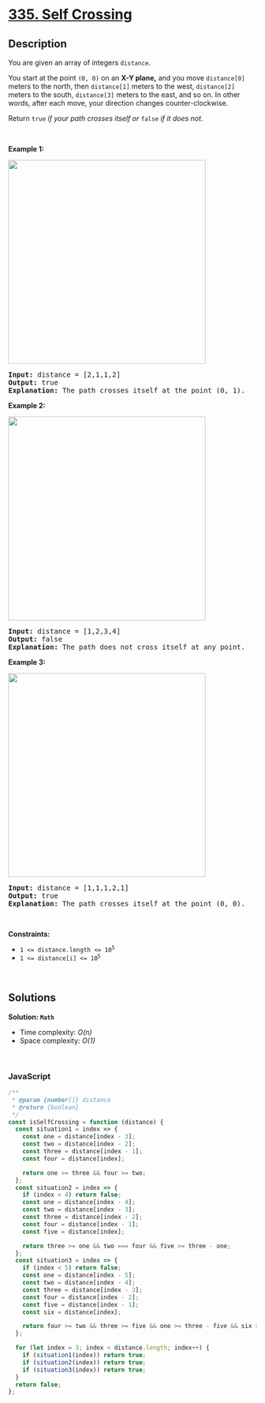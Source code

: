 # [335. Self Crossing](https://leetcode.com/problems/self-crossing)

## Description

<div class="elfjS" data-track-load="description_content"><p>You are given an array of integers <code>distance</code>.</p>

<p>You start at the point <code>(0, 0)</code> on an <strong>X-Y plane,</strong> and you move <code>distance[0]</code> meters to the north, then <code>distance[1]</code> meters to the west, <code>distance[2]</code> meters to the south, <code>distance[3]</code> meters to the east, and so on. In other words, after each move, your direction changes counter-clockwise.</p>

<p>Return <code>true</code> <em>if your path crosses itself or </em><code>false</code><em> if it does not</em>.</p>

<p>&nbsp;</p>
<p><strong class="example">Example 1:</strong></p>
<img alt="" src="https://assets.leetcode.com/uploads/2022/12/21/11.jpg" style="width: 400px; height: 413px;">
<pre><strong>Input:</strong> distance = [2,1,1,2]
<strong>Output:</strong> true
<strong>Explanation:</strong> The path crosses itself at the point (0, 1).
</pre>

<p><strong class="example">Example 2:</strong></p>
<img alt="" src="https://assets.leetcode.com/uploads/2022/12/21/22.jpg" style="width: 400px; height: 413px;">
<pre><strong>Input:</strong> distance = [1,2,3,4]
<strong>Output:</strong> false
<strong>Explanation:</strong> The path does not cross itself at any point.
</pre>

<p><strong class="example">Example 3:</strong></p>
<img alt="" src="https://assets.leetcode.com/uploads/2022/12/21/33.jpg" style="width: 400px; height: 413px;">
<pre><strong>Input:</strong> distance = [1,1,1,2,1]
<strong>Output:</strong> true
<strong>Explanation:</strong> The path crosses itself at the point (0, 0).
</pre>

<p>&nbsp;</p>
<p><strong>Constraints:</strong></p>

<ul>
	<li><code>1 &lt;=&nbsp;distance.length &lt;= 10<sup>5</sup></code></li>
	<li><code>1 &lt;=&nbsp;distance[i] &lt;= 10<sup>5</sup></code></li>
</ul>
</div>

<p>&nbsp;</p>

## Solutions

**Solution: `Math`**

- Time complexity: <em>O(n)</em>
- Space complexity: <em>O(1)</em>

<p>&nbsp;</p>

### **JavaScript**

```js
/**
 * @param {number[]} distance
 * @return {boolean}
 */
const isSelfCrossing = function (distance) {
  const situation1 = index => {
    const one = distance[index - 3];
    const two = distance[index - 2];
    const three = distance[index - 1];
    const four = distance[index];

    return one >= three && four >= two;
  };
  const situation2 = index => {
    if (index < 4) return false;
    const one = distance[index - 4];
    const two = distance[index - 3];
    const three = distance[index - 2];
    const four = distance[index - 1];
    const five = distance[index];

    return three >= one && two === four && five >= three - one;
  };
  const situation3 = index => {
    if (index < 5) return false;
    const one = distance[index - 5];
    const two = distance[index - 4];
    const three = distance[index - 3];
    const four = distance[index - 2];
    const five = distance[index - 1];
    const six = distance[index];

    return four >= two && three >= five && one >= three - five && six >= four - two;
  };

  for (let index = 3; index < distance.length; index++) {
    if (situation1(index)) return true;
    if (situation2(index)) return true;
    if (situation3(index)) return true;
  }
  return false;
};
```
